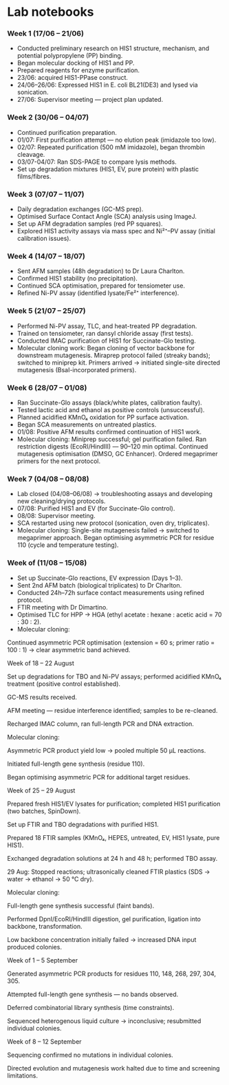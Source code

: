 # Lab notebooks

### Week 1 (17/06 – 21/06)

- Conducted preliminary research on HIS1 structure, mechanism, and potential polypropylene (PP) binding.
- Began molecular docking of HIS1 and PP.
- Prepared reagents for enzyme purification.
- 23/06: acquired HIS1-PPase construct.
- 24/06–26/06: Expressed HIS1 in E. coli BL21(DE3) and lysed via sonication.
- 27/06: Supervisor meeting — project plan updated.

### Week 2 (30/06 – 04/07)

- Continued purification preparation.
- 01/07: First purification attempt — no elution peak (imidazole too low).
- 02/07: Repeated purification (500 mM imidazole), began thrombin cleavage.
- 03/07-04/07: Ran SDS-PAGE to compare lysis methods.
- Set up degradation mixtures (HIS1, EV, pure protein) with plastic films/fibres.

### Week 3 (07/07 – 11/07)

- Daily degradation exchanges (GC-MS prep).
- Optimised Surface Contact Angle (SCA) analysis using ImageJ.
- Set up AFM degradation samples (red PP squares).
- Explored HIS1 activity assays via mass spec and Ni²⁺–PV assay (initial calibration issues).

### Week 4 (14/07 – 18/07)

- Sent AFM samples (48h degradation) to Dr Laura Charlton.
- Confirmed HIS1 stability (no precipitation).
- Continued SCA optimisation, prepared for tensiometer use.
- Refined Ni-PV assay (identified lysate/Fe²⁺ interference).

### Week 5 (21/07 – 25/07)

- Performed Ni-PV assay, TLC, and heat-treated PP degradation.
- Trained on tensiometer, ran dansyl chloride assay (first tests).
- Conducted IMAC purification of HIS1 for Succinate-Glo testing.
- Molecular cloning work: Began cloning of vector backbone for downstream mutagenesis. Miraprep protocol failed (streaky bands); switched to miniprep kit. Primers arrived → initiated single-site directed mutagenesis (BsaI-incorporated primers).

### Week 6 (28/07 – 01/08)

- Ran Succinate-Glo assays (black/white plates, calibration faulty).
- Tested lactic acid and ethanol as positive controls (unsuccessful).
- Planned acidified KMnO₄ oxidation for PP surface activation.
- Began SCA measurements on untreated plastics.
- 01/08: Positive AFM results confirmed continuation of HIS1 work.
- Molecular cloning: Miniprep successful; gel purification failed. Ran restriction digests (EcoRI/HindIII) — 90–120 min optimal. Continued mutagenesis optimisation (DMSO, GC Enhancer). Ordered megaprimer primers for the next protocol.

### Week 7  (04/08 – 08/08)

- Lab closed (04/08–06/08) → troubleshooting assays and developing new cleaning/drying protocols.
- 07/08: Purified HIS1 and EV (for Succinate-Glo control).
- 08/08: Supervisor meeting.
- SCA restarted using new protocol (sonication, oven dry, triplicates).
- Molecular cloning: Single-site mutagenesis failed → switched to megaprimer approach. Began optimising asymmetric PCR for residue 110 (cycle and temperature testing).

### Week of (11/08 – 15/08)

- Set up Succinate-Glo reactions, EV expression (Days 1–3).
- Sent 2nd AFM batch (biological triplicates) to Dr Charlton.
- Conducted 24h–72h surface contact measurements using refined protocol.
- FTIR meeting with Dr Dimartino.
- Optimised TLC for HPP → HGA (ethyl acetate : hexane : acetic acid = 70 : 30 : 2).
- Molecular cloning:

Continued asymmetric PCR optimisation (extension = 60 s; primer ratio = 100 : 1) → clear asymmetric band achieved.

Week of 18 – 22 August

Set up degradations for TBO and Ni-PV assays; performed acidified KMnO₄ treatment (positive control established).

GC-MS results received.

AFM meeting — residue interference identified; samples to be re-cleaned.

Recharged IMAC column, ran full-length PCR and DNA extraction.

Molecular cloning:

Asymmetric PCR product yield low → pooled multiple 50 µL reactions.

Initiated full-length gene synthesis (residue 110).

Began optimising asymmetric PCR for additional target residues.

Week of 25 – 29 August

Prepared fresh HIS1/EV lysates for purification; completed HIS1 purification (two batches, SpinDown).

Set up FTIR and TBO degradations with purified HIS1.

Prepared 18 FTIR samples (KMnO₄, HEPES, untreated, EV, HIS1 lysate, pure HIS1).

Exchanged degradation solutions at 24 h and 48 h; performed TBO assay.

29 Aug: Stopped reactions; ultrasonically cleaned FTIR plastics (SDS → water → ethanol → 50 °C dry).

Molecular cloning:

Full-length gene synthesis successful (faint bands).

Performed DpnI/EcoRI/HindIII digestion, gel purification, ligation into backbone, transformation.

Low backbone concentration initially failed → increased DNA input produced colonies.

Week of 1 – 5 September

Generated asymmetric PCR products for residues 110, 148, 268, 297, 304, 305.

Attempted full-length gene synthesis — no bands observed.

Deferred combinatorial library synthesis (time constraints).

Sequenced heterogenous liquid culture → inconclusive; resubmitted individual colonies.

Week of 8 – 12 September

Sequencing confirmed no mutations in individual colonies.

Directed evolution and mutagenesis work halted due to time and screening limitations.
